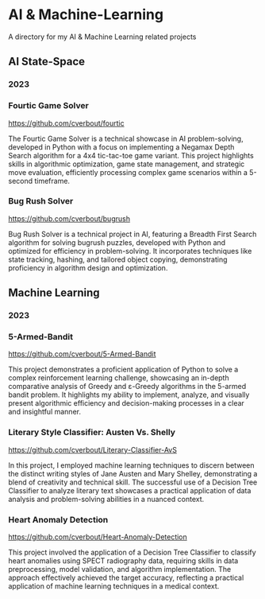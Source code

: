# AI & Machine-Learning
A directory for my AI & Machine Learning related projects

## AI State-Space

### 2023

### Fourtic Game Solver
https://github.com/cverbout/fourtic

The Fourtic Game Solver is a technical showcase in AI problem-solving, developed in Python with a focus on implementing a Negamax Depth Search algorithm for a 4x4 tic-tac-toe game variant. This project highlights skills in algorithmic optimization, game state management, and strategic move evaluation, efficiently processing complex game scenarios within a 5-second timeframe.

### Bug Rush Solver
https://github.com/cverbout/bugrush

Bug Rush Solver is a technical project in AI, featuring a Breadth First Search algorithm for solving bugrush puzzles, developed with Python and optimized for efficiency in problem-solving. It incorporates techniques like state tracking, hashing, and tailored object copying, demonstrating proficiency in algorithm design and optimization.

## Machine Learning

### 2023

### 5-Armed-Bandit 
https://github.com/cverbout/5-Armed-Bandit

This project demonstrates a proficient application of Python to solve a complex reinforcement learning challenge, showcasing an in-depth comparative analysis of Greedy and ε-Greedy algorithms in the 5-armed bandit problem. It highlights my ability to implement, analyze, and visually present algorithmic efficiency and decision-making processes in a clear and insightful manner.

### Literary Style Classifier: Austen Vs. Shelly 
https://github.com/cverbout/Literary-Classifier-AvS

In this project, I employed machine learning techniques to discern between the distinct writing styles of Jane Austen and Mary Shelley, demonstrating a blend of creativity and technical skill. The successful use of a Decision Tree Classifier to analyze literary text showcases a practical application of data analysis and problem-solving abilities in a nuanced context.

### Heart Anomaly Detection 
https://github.com/cverbout/Heart-Anomaly-Detection

This project involved the application of a Decision Tree Classifier to classify heart anomalies using SPECT radiography data, requiring skills in data preprocessing, model validation, and algorithm implementation. The approach effectively achieved the target accuracy, reflecting a practical application of machine learning techniques in a medical context.
